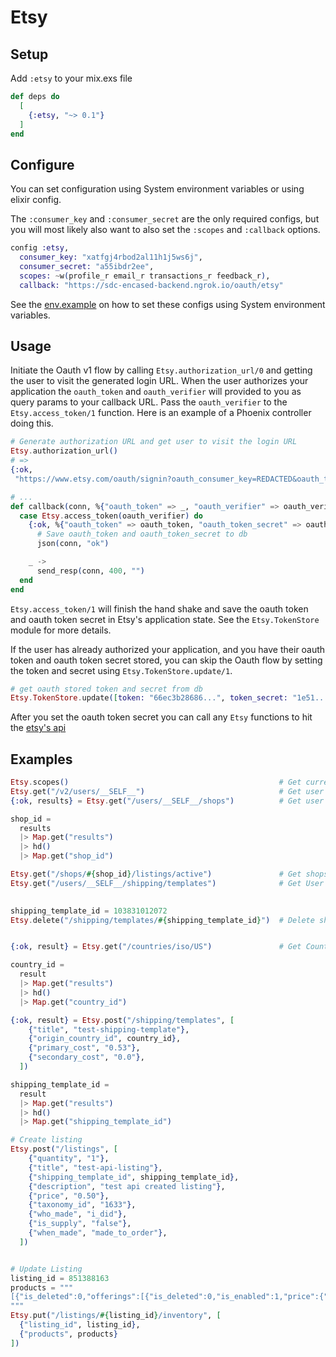 # Etsy 

## Setup

Add `:etsy` to your mix.exs file

```elixir
def deps do
  [
    {:etsy, "~> 0.1"}
  ]
end
```

## Configure
You can set configuration using System environment variables 
or using elixir config.

The `:consumer_key` and `:consumer_secret` are the only required configs, but you 
will most likely also want to also set the `:scopes` and `:callback` options.

```elixir
config :etsy,
  consumer_key: "xatfgj4rbod2al11h1j5ws6j",
  consumer_secret: "a55ibdr2ee",
  scopes: ~w(profile_r email_r transactions_r feedback_r),
  callback: "https://sdc-encased-backend.ngrok.io/oauth/etsy"
```

See the [env.example](https://github.com/spencerdcarlson/etsy/blob/master/env.example) on 
how to set these configs using System environment variables.

## Usage

Initiate the Oauth v1 flow by calling
`Etsy.authorization_url/0` and getting the user to visit the generated login URL.
When the user authorizes your application the `oauth_token` and `oauth_verifier` will provided to you 
as query params to your callback URL. Pass the `oauth_verifier` to the `Etsy.access_token/1` function. 
Here is an example of a Phoenix controller doing this.

```elixir
# Generate authorization URL and get user to visit the login URL
Etsy.authorization_url()
# =>
{:ok,
 "https://www.etsy.com/oauth/signin?oauth_consumer_key=REDACTED&oauth_token=REDACTED&service=v2_prod&oauth_token=REDACTED&oauth_token_secret=REDACTED&oauth_callback_confirmed=true&oauth_consumer_key=REDACTED&oauth_callback=https://sdc-encased-backend.ngrok.io/oauth/etsy"}
```

```elixir
# ...
def callback(conn, %{"oauth_token" => _, "oauth_verifier" => oauth_verifier}) do
  case Etsy.access_token(oauth_verifier) do
    {:ok, %{"oauth_token" => oauth_token, "oauth_token_secret" => oauth_token_secret}} ->
      # Save oauth_token and oauth_token_secret to db
      json(conn, "ok")

    _ ->
      send_resp(conn, 400, "")
  end
end
```
`Etsy.access_token/1` will finish the hand shake and save the oauth token and oauth token secret 
in Etsy's application state. See the `Etsy.TokenStore` module for more details.

If the user has already authorized your application, and you have their oauth token and oauth token secret stored,
you can skip the Oauth flow by setting the token and secret 
using `Etsy.TokenStore.update/1`.

```elixir
# get oauth stored token and secret from db
Etsy.TokenStore.update([token: "66ec3b28686...", token_secret: "1e51..."])
```


After you set the oauth token secret you can call any `Etsy` functions to hit the [etsy's api](https://www.etsy.com/developers/documentation/reference/listing)

## Examples
```elixir
Etsy.scopes()                                               # Get current access's token scopes
Etsy.get("/v2/users/__SELF__")                              # Get user info
{:ok, results} = Etsy.get("/users/__SELF__/shops")          # Get user's shops

shop_id = 
  results 
  |> Map.get("results") 
  |> hd() 
  |> Map.get("shop_id")

Etsy.get("/shops/#{shop_id}/listings/active")               # Get shops' active listings
Etsy.get("/users/__SELF__/shipping/templates")              # Get User's shipping templates

 
shipping_template_id = 103831012072
Etsy.delete("/shipping/templates/#{shipping_template_id}")  # Delete shipping template


{:ok, result} = Etsy.get("/countries/iso/US")               # Get Country info

country_id = 
  result 
  |> Map.get("results") 
  |> hd() 
  |> Map.get("country_id")

{:ok, result} = Etsy.post("/shipping/templates", [
    {"title", "test-shipping-template"},
    {"origin_country_id", country_id},
    {"primary_cost", "0.53"},
    {"secondary_cost", "0.0"},
  ])

shipping_template_id = 
  result 
  |> Map.get("results") 
  |> hd() 
  |> Map.get("shipping_template_id")

# Create listing
Etsy.post("/listings", [
    {"quantity", "1"},
    {"title", "test-api-listing"},
    {"shipping_template_id", shipping_template_id},
    {"description", "test api created listing"},
    {"price", "0.50"},
    {"taxonomy_id", "1633"},
    {"who_made", "i_did"},
    {"is_supply", "false"},
    {"when_made", "made_to_order"},
  ])


# Update Listing
listing_id = 851388163
products = """
[{"is_deleted":0,"offerings":[{"is_deleted":0,"is_enabled":1,"price":{"amount":50,"currency_code":"USD","currency_formatted_long":"$0.60 USD","currency_formatted_raw":"0.60","currency_formatted_short":"$0.60","divisor":100},"quantity":1}],"property_values":[],"sku":""}]
"""
Etsy.put("/listings/#{listing_id}/inventory", [
  {"listing_id", listing_id},
  {"products", products}
])
```

 